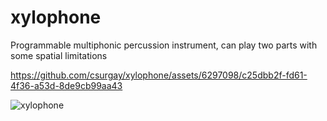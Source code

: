 # xylophone
Programmable multiphonic percussion instrument, can play two parts with some spatial limitations



https://github.com/csurgay/xylophone/assets/6297098/c25dbb2f-fd61-4f36-a53d-8de9cb99aa43



![xylophone](https://github.com/csurgay/xylophone/assets/6297098/830cc5e9-c860-45b7-ab56-6cf6d2830927)
